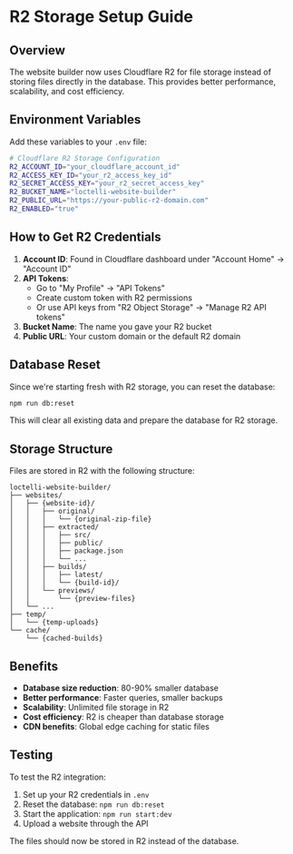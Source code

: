 # R2 Storage Setup Guide

## Overview
The website builder now uses Cloudflare R2 for file storage instead of storing files directly in the database. This provides better performance, scalability, and cost efficiency.

## Environment Variables

Add these variables to your `.env` file:

```bash
# Cloudflare R2 Storage Configuration
R2_ACCOUNT_ID="your_cloudflare_account_id"
R2_ACCESS_KEY_ID="your_r2_access_key_id"
R2_SECRET_ACCESS_KEY="your_r2_secret_access_key"
R2_BUCKET_NAME="loctelli-website-builder"
R2_PUBLIC_URL="https://your-public-r2-domain.com"
R2_ENABLED="true"
```

## How to Get R2 Credentials

1. **Account ID**: Found in Cloudflare dashboard under "Account Home" → "Account ID"
2. **API Tokens**: 
   - Go to "My Profile" → "API Tokens"
   - Create custom token with R2 permissions
   - Or use API keys from "R2 Object Storage" → "Manage R2 API tokens"
3. **Bucket Name**: The name you gave your R2 bucket
4. **Public URL**: Your custom domain or the default R2 domain

## Database Reset

Since we're starting fresh with R2 storage, you can reset the database:

```bash
npm run db:reset
```

This will clear all existing data and prepare the database for R2 storage.

## Storage Structure

Files are stored in R2 with the following structure:

```
loctelli-website-builder/
├── websites/
│   ├── {website-id}/
│   │   ├── original/
│   │   │   └── {original-zip-file}
│   │   ├── extracted/
│   │   │   ├── src/
│   │   │   ├── public/
│   │   │   ├── package.json
│   │   │   └── ...
│   │   ├── builds/
│   │   │   ├── latest/
│   │   │   └── {build-id}/
│   │   └── previews/
│   │       └── {preview-files}
│   └── ...
├── temp/
│   └── {temp-uploads}
└── cache/
    └── {cached-builds}
```

## Benefits

- **Database size reduction**: 80-90% smaller database
- **Better performance**: Faster queries, smaller backups
- **Scalability**: Unlimited file storage in R2
- **Cost efficiency**: R2 is cheaper than database storage
- **CDN benefits**: Global edge caching for static files

## Testing

To test the R2 integration:

1. Set up your R2 credentials in `.env`
2. Reset the database: `npm run db:reset`
3. Start the application: `npm run start:dev`
4. Upload a website through the API

The files should now be stored in R2 instead of the database. 